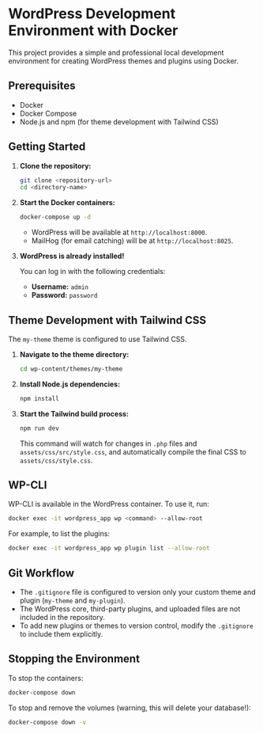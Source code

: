 # WordPress Development Environment with Docker

This project provides a simple and professional local development environment for creating WordPress themes and plugins using Docker.

## Prerequisites

- Docker
- Docker Compose
- Node.js and npm (for theme development with Tailwind CSS)

## Getting Started

1.  **Clone the repository:**

    ```bash
    git clone <repository-url>
    cd <directory-name>
    ```

2.  **Start the Docker containers:**

    ```bash
    docker-compose up -d
    ```

    -   WordPress will be available at `http://localhost:8000`.
    -   MailHog (for email catching) will be at `http://localhost:8025`.

3.  **WordPress is already installed!**

    You can log in with the following credentials:

    -   **Username:** `admin`
    -   **Password:** `password`

## Theme Development with Tailwind CSS

The `my-theme` theme is configured to use Tailwind CSS.

1.  **Navigate to the theme directory:**

    ```bash
    cd wp-content/themes/my-theme
    ```

2.  **Install Node.js dependencies:**

    ```bash
    npm install
    ```

3.  **Start the Tailwind build process:**

    ```bash
    npm run dev
    ```

    This command will watch for changes in `.php` files and `assets/css/src/style.css`, and automatically compile the final CSS to `assets/css/style.css`.

## WP-CLI

WP-CLI is available in the WordPress container. To use it, run:

```bash
docker exec -it wordpress_app wp <command> --allow-root
```

For example, to list the plugins:

```bash
docker exec -it wordpress_app wp plugin list --allow-root
```

## Git Workflow

-   The `.gitignore` file is configured to version only your custom theme and plugin (`my-theme` and `my-plugin`).
-   The WordPress core, third-party plugins, and uploaded files are not included in the repository.
-   To add new plugins or themes to version control, modify the `.gitignore` to include them explicitly.

## Stopping the Environment

To stop the containers:

```bash
docker-compose down
```

To stop and remove the volumes (warning, this will delete your database!):

```bash
docker-compose down -v
```